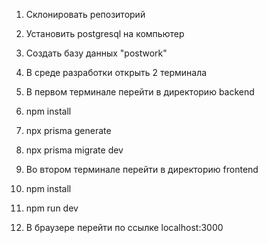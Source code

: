 1. Склонировать репозиторий
2. Установить postgresql на компьютер
3. Создать базу данных "postwork"
4. В среде разработки открыть 2 терминала

5. В первом терминале перейти в директорию backend
6. npm install
7. npx prisma generate
8. npx prisma migrate dev

9. Во втором терминале перейти в директорию frontend
10. npm install
11. npm run dev
12. В браузере перейти по ссылке localhost:3000
